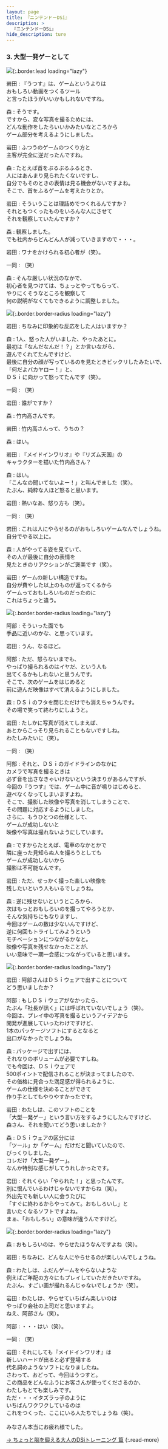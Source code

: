 ```yaml
---
layout: page
title: 『ニンテンドーDSi』
description: >
  『ニンテンドーDSi』
hide_description: ture
---
```


### 3. 大型一発ゲーとして

![](/interviews/jp/nds/dsi/vol6/img/mainvisual3.jpg){:.border.lead loading="lazy"}

岩田
: 『うつす』は、ゲームというよりは<br>おもしろい動画をつくるツール<br>と言ったほうがいいかもしれないですね。

森
: そうです。<br>ですから、変な写真を撮るためには、<br>どんな動作をしたらいいかみたいなところから<br>ゲーム部分を考えるようにしました。

岩田
: ふつうのゲームのつくり方と<br>主客が完全に逆だったんですね。

森
: たとえば首をぶるぶるふるとき、<br>人にはあんまり見られたくないですし、<br>自分でもそのときの表情は見る機会がないですよね。<br>そこで、首をふるゲームを考えたりとか。

岩田
: そういうことは理詰めでつくれるんですか？<br>それともつくったものをいろんな人にさせて<br>それを観察していたんですか？

森
: 観察しました。<br>でも社内からどんどん人が減っていきますので・・・。

岩田
: ワナをかけられる初心者が（笑）。

一同
: （笑）

森
: そんな厳しい状況のなかで、<br>初心者を見つけては、ちょっとやってもらって、<br>やりにくそうなところを観察して<br>何の説明がなくてもできるように調整しました。

![](/interviews/jp/nds/dsi/vol6/img/image10.jpg){:.border.border-radius loading="lazy"}

岩田
: ちなみに印象的な反応をした人はいますか？

森
: 1人、怒った人がいました、やったあとに。<br>最初は「なんだなんだ！？」とか言いながら、<br>遊んでくれてたんですけど、<br>最後に自分の顔が写っているのを見たときビックリしたみたいで、<br>「何だよバカヤロー！」と、<br>ＤＳｉに向かって怒ってたんです（笑）。

一同
: （笑）

岩田
: 誰がですか？

森
: 竹内高さんです。

岩田
: 竹内高さんって、うちの？

森
: はい。

岩田
: 『メイドインワリオ』や『リズム天国』の<br>キャラクターを描いた竹内高さん？

森
: はい。<br>「こんなの聞いてないよー！」と叫んでました（笑）。<br>たぶん、純粋な人ほど怒ると思います。

岩田
: 熱いなあ、怒り方も（笑）。

一同
: （笑）

岩田
: これは人にやらせるのがおもしろいゲームなんでしょうね。<br>自分でやる以上に。

森
: 人がやってる姿を見ていて、<br>その人が最後に自分の表情を<br>見たときのリアクションがご褒美です（笑）。

岩田
: ゲームの新しい構造ですね。<br>自分が費やした以上のものが返ってくるから<br>ゲームっておもしろいものだったのに<br>これはちょっと違う。

![](/interviews/jp/nds/dsi/vol6/img/image11.jpg){:.border.border-radius loading="lazy"}

阿部
: そういった面でも<br>手品に近いのかな、と思っています。

岩田
: うん、なるほど。

阿部
: ただ、怒らないまでも、<br>やっぱり撮られるのはイヤだ、という人も<br>出てくるかもしれないと思うんです。<br>そこで、次のゲームをはじめると<br>前に遊んだ映像はすべて消えるようにしました。

森
: ＤＳｉのフタを閉じただけでも消えちゃうんです。<br>その場で笑って終わりにしようと。

岩田
: たしかに写真が消えてしまえば、<br>あとからこっそり見られることもないですしね。<br>わたしみたいに（笑）。

一同
: （笑）

阿部
: それと、ＤＳｉのガイドラインのなかに<br>カメラで写真を撮るときは<br>必ず音を出さなきゃいけないという決まりがあるんですが、<br>今回の『うつす』では、ゲーム中に音が鳴りはじめると、<br>遊べなくなってしまいますよね。<br>そこで、撮影した映像や写真を消してしまうことで、<br>その問題に対応するようにしました。<br>さらに、もうひとつの仕様として、<br>ゲームが成功しないと<br>映像や写真は撮れないようにしています。

森
: ですからたとえば、電車のなかとかで<br>隣に座った見知らぬ人を撮ろうとしても<br>ゲームが成功しないから<br>撮影は不可能なんです。

岩田
: ただ、せっかく撮った楽しい映像を<br>残したいという人もいるでしょうね。

森
: 逆に残せないというところから、<br>次はもっとおもしろいのを撮ってやろうとか、<br>そんな気持ちにもなりますし、<br>今回はゲームの数は少ないんですけど、<br>逆に何回もトライしてみようという<br>モチベーションにつながるかなと。<br>映像や写真を残せなかったことが、<br>いい意味で一期一会感につながっていると思います。

![](/interviews/jp/nds/dsi/vol6/img/image12.jpg){:.border.border-radius loading="lazy"}

岩田
: 阿部さんはＤＳｉウェアで出すことについて<br>どう思いましたか？

阿部
: もしＤＳｉウェアがなかったら、<br>たぶん「社長が訊く」には呼ばれていないでしょう（笑）。<br>今回は、プレイ中の写真を撮るというアイデアから<br>開発が進展していったわけですけど、<br>1本のパッケージソフトにするとなると<br>出口がなかったでしょうね。

森
: パッケージで出すには、<br>それなりのボリュームが必要ですしね。<br>でも今回は、ＤＳｉウェアで<br>500ポイントで配信されることが決まってましたので、<br>その価格に見合った満足感が得られるように、<br>ゲームの仕様を決めることができて<br>作り手としてもやりやすかったです。

岩田
: わたしは、このソフトのことを<br>「大型一発ゲー」という言い方をするようにしたんですけど、<br>森さん、それを聞いてどう思いましたか？

森
: ＤＳｉウェアの区分には<br>「ツール」か「ゲーム」だけだと聞いていたので、<br>びっくりしました。<br>コレだけ「大型一発ゲー」。<br>なんか特別な感じがしてうれしかったです。

岩田
: それくらい「やられた！」と思ったんです。<br>別に恨んでいるわけじゃないですからね（笑）。<br>外出先でも新しい人に会うたびに<br>「すぐに終わるからやってみて。おもしろいし」と<br>言いたくなるソフトですよね。<br>まぁ、「おもしろい」の意味が違うんですけど。

![](/interviews/jp/nds/dsi/vol6/img/image13.jpg){:.border.border-radius loading="lazy"}

森
: おもしろいのは、やらせたほうなんですよね（笑）。

岩田
: ちなみに、どんな人にやらせるのが楽しいんでしょうね。

森
: わたしは、ふだんゲームをやらないような<br>例えばご年配の方々にもプレイしていただきたいですね。<br>たぶん、すごい画が撮れるんじゃないでしょうか（笑）。

岩田
: わたしは、やらせていちばん楽しいのは<br>やっぱり会社の上司だと思いますよ。<br>ねえ、阿部さん（笑）。

阿部
: ・・・はい（笑）。

一同
: （笑）

岩田
: それにしても『メイドインワリオ』は<br>新しいハードが出ると必ず登場する<br>代名詞のようなソフトになりましたね。<br>さわって、おどって、今回はうつすと。<br>この商品をどんなふうにお客さんが使ってくださるのか、<br>わたしもとても楽しみです。<br>ただ・・・イタズラっ子のように<br>いちばんワクワクしているのは<br>これをつくった、ここにいる人たちでしょうね（笑）。<br>&nbsp;<br>みなさん本当にお疲れ様でした。


[→ ちょっと脳を鍛える大人のDSiトレーニング 篇](../vol7/1.md)
{:.read-more}

